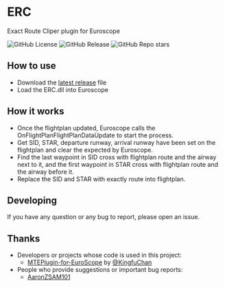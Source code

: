 # ERC
Exact Route Cliper plugin for Euroscope

![GitHub License](https://img.shields.io/github/license/LeoChen98/ERC-plugin-for-Euroscope)
![GitHub Release](https://img.shields.io/github/v/release/LeoChen98/ERC-plugin-for-Euroscope)
![GitHub Repo stars](https://img.shields.io/github/stars/LeoChen98/ERC-plugin-for-Euroscope)

## How to use
- Download the [latest release](https://github.com/LeoChen98/ERC-plugin-for-Euroscope/releases/latest) file
- Load the ERC.dll into Euroscope

## How it works
- Once the flightplan updated, Euroscope calls the OnFlightPlanFlightPlanDataUpdate to start the process.
- Get SID, STAR, departure runway, arrival runway have been set on the flightplan and clear the expected by Euroscope.
- Find the last waypoint in SID cross with flightplan route and the airway next to it, and the first waypoint in STAR cross with flightplan route and the airway before it.
- Replace the SID and STAR with exactly route into flightplan.

## Developing
If you have any question or any bug to report, please open an issue.

## Thanks
- Developers or projects whose code is used in this project:
  - [MTEPlugin-for-EuroScope](https://github.com/KingfuChan/MTEPlugin-for-EuroScope) by [@KingfuChan](https://github.com/KingfuChan)
- People who provide suggestions or important bug reports:
  - [AaronZSAM101](https://github.com/AaronZSAM101)
